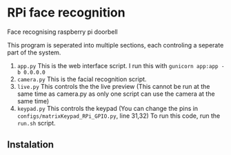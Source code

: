 # RPi face recognition
 Face recognising raspberry pi doorbell

This program is seperated into multiple sections, each controling a seperate part of the system. 
1) `app.py`    This is the web interface script. I run this with `gunicorn app:app -b 0.0.0.0`
2) `camera.py` This is the facial recognition script.
3) `live.py`   This controls the the live preview (This cannot be run at the same time as camera.py as only one script can use the camera at the same time)
4) `keypad.py` This controls the keypad (You can change the pins in `configs/matrixKeypad_RPi_GPIO.py`, line 31,32) 
To run this code, run the `run.sh` script.

## Instalation
